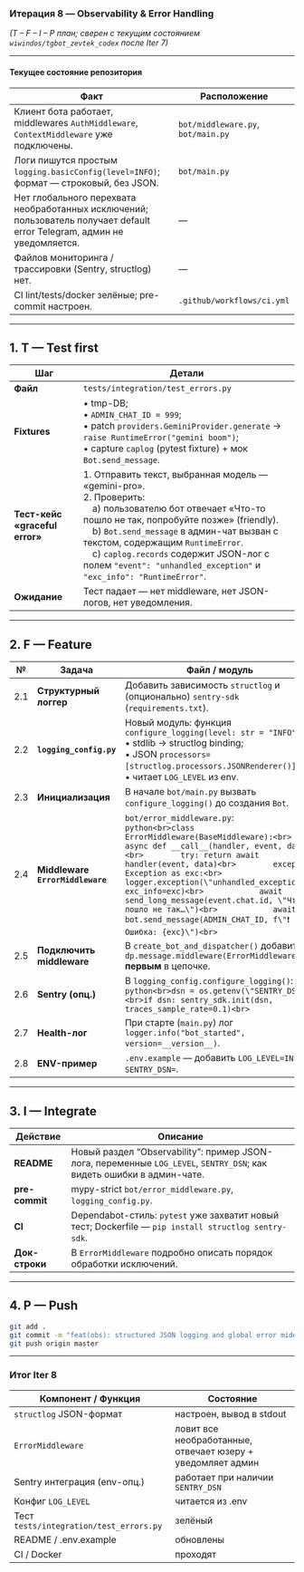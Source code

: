 ### Итерация 8 — **Observability & Error Handling**

*(T – F – I – P план; сверен с текущим состоянием `wiwindos/tgbot_zevtek_codex` после Iter 7)*

---

#### Текущее состояние репозитория

| Факт                                                                                                                      | Расположение                       |
| ------------------------------------------------------------------------------------------------------------------------- | ---------------------------------- |
| Клиент бота работает, middlewares `AuthMiddleware`, `ContextMiddleware` уже подключены.                                   | `bot/middleware.py`, `bot/main.py` |
| Логи пишутся простым `logging.basicConfig(level=INFO)`; формат — строковый, без JSON.                                     | `bot/main.py`                      |
| Нет глобального перехвата необработанных исключений; пользователь получает default error Telegram, админ не уведомляется. | —                                  |
| Файлов мониторинга / трассировки (Sentry, structlog) нет.                                                                 | —                                  |
| CI lint/tests/docker зелёные; pre-commit настроен.                                                                        | `.github/workflows/ci.yml`         |

---

## 1. **T — Test first**

| Шаг                            | Детали                                                                                                                                                                                                                                                                                                                                                            |
| ------------------------------ | ----------------------------------------------------------------------------------------------------------------------------------------------------------------------------------------------------------------------------------------------------------------------------------------------------------------------------------------------------------------- |
| **Файл**                       | `tests/integration/test_errors.py`                                                                                                                                                                                                                                                                                                                                |
| **Fixtures**                   | • tmp-DB; <br>• `ADMIN_CHAT_ID = 999`; <br>• patch `providers.GeminiProvider.generate` → `raise RuntimeError("gemini boom")`; <br>• capture `caplog` (pytest fixture) + мок `Bot.send_message`.                                                                                                                                                                   |
| **Тест-кейс «graceful error»** | 1. Отправить текст, выбранная модель — «gemini-pro».<br>2. Проверить: <br> a) пользователю бот отвечает «Что-то пошло не так, попробуйте позже» (friendly).<br> b) `Bot.send_message` в админ-чат вызван с текстом, содержащим `RuntimeError`.<br> c) `caplog.records` содержит JSON-лог с полем `"event": "unhandled_exception"` и `"exc_info": "RuntimeError"`. |
| **Ожидание**                   | Тест падает — нет middleware, нет JSON-логов, нет уведомления.                                                                                                                                                                                                                                                                                                    |

---

## 2. **F — Feature**

| №   | Задача                           | Файл / модуль                                                                                                                                                                                                                                                                                                                                                                                                                                                  |
| --- | -------------------------------- | -------------------------------------------------------------------------------------------------------------------------------------------------------------------------------------------------------------------------------------------------------------------------------------------------------------------------------------------------------------------------------------------------------------------------------------------------------------- |
| 2.1 | **Структурный логгер**           | Добавить зависимость `structlog` и (опционально) `sentry-sdk` (`requirements.txt`).                                                                                                                                                                                                                                                                                                                                                                            |
| 2.2 | **`logging_config.py`**          | Новый модуль: функция `configure_logging(level: str = "INFO")`<br>• stdlib → structlog binding;<br>• JSON `processors=[structlog.processors.JSONRenderer()]`;<br>• читает `LOG_LEVEL` из env.                                                                                                                                                                                                                                                                  |
| 2.3 | **Инициализация**                | В начале `bot/main.py` вызвать `configure_logging()` до создания `Bot`.                                                                                                                                                                                                                                                                                                                                                                                        |
| 2.4 | **Middleware `ErrorMiddleware`** | `bot/error_middleware.py`:<br>`python<br>class ErrorMiddleware(BaseMiddleware):<br>    async def __call__(handler, event, data):<br>        try: return await handler(event, data)<br>        except Exception as exc:<br>            logger.exception(\"unhandled_exception\", exc_info=exc)<br>            await send_long_message(event.chat.id, \"Что-то пошло не так…\")<br>            await bot.send_message(ADMIN_CHAT_ID, f\"❗️ Ошибка: {exc}\")<br>` |
| 2.5 | **Подключить middleware**        | В `create_bot_and_dispatcher()` добавить `dp.message.middleware(ErrorMiddleware())` **первым** в цепочке.                                                                                                                                                                                                                                                                                                                                                      |
| 2.6 | **Sentry (опц.)**                | В `logging_config.configure_logging()`:<br>`python<br>dsn = os.getenv(\"SENTRY_DSN\")<br>if dsn: sentry_sdk.init(dsn, traces_sample_rate=0.1)<br>`                                                                                                                                                                                                                                                                                                             |
| 2.7 | **Health-лог**                   | При старте (`main.py`) лог `logger.info("bot_started", version=__version__)`.                                                                                                                                                                                                                                                                                                                                                                                  |
| 2.8 | **ENV-пример**                   | `.env.example` — добавить `LOG_LEVEL=INFO`, `SENTRY_DSN=`.                                                                                                                                                                                                                                                                                                                                                                                                     |

---

## 3. **I — Integrate**

| Действие       | Описание                                                                                                              |
| -------------- | --------------------------------------------------------------------------------------------------------------------- |
| **README**     | Новый раздел “Observability”: пример JSON-лога, переменные `LOG_LEVEL`, `SENTRY_DSN`; как видеть ошибки в админ-чате. |
| **pre-commit** | mypy-strict `bot/error_middleware.py`, `logging_config.py`.                                                           |
| **CI**         | Dependabot-стиль: `pytest` уже захватит новый тест; Dockerfile — `pip install structlog sentry-sdk`.                  |
| **Док-строки** | В `ErrorMiddleware` подробно описать порядок обработки исключений.                                                    |

---

## 4. **P — Push**

```bash
git add .
git commit -m "feat(obs): structured JSON logging and global error middleware with admin alerts"
git push origin master
```

---

### Итог Iter 8

| Компонент / Функция                     | Состояние                                                   |
| --------------------------------------- | ----------------------------------------------------------- |
| `structlog` JSON-формат                 | настроен, вывод в stdout                                    |
| `ErrorMiddleware`                       | ловит все необработанные, отвечает юзеру + уведомляет админ |
| Sentry интеграция (env-опц.)            | работает при наличии `SENTRY_DSN`                           |
| Конфиг `LOG_LEVEL`                      | читается из .env                                            |
| Тест `tests/integration/test_errors.py` | зелёный                                                     |
| README / .env.example                   | обновлены                                                   |
| CI / Docker                             | проходят                                                    |


